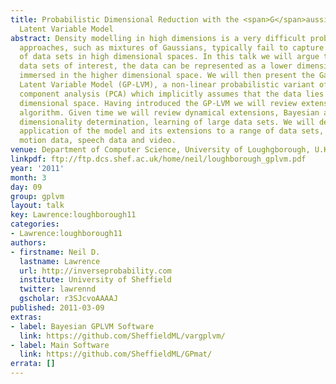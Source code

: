 ```yaml
---
title: Probabilistic Dimensional Reduction with the <span>G</span>aussian Process
  Latent Variable Model
abstract: Density modelling in high dimensions is a very difficult problem. Traditional
  approaches, such as mixtures of Gaussians, typically fail to capture the structure
  of data sets in high dimensional spaces. In this talk we will argue that for many
  data sets of interest, the data can be represented as a lower dimensional manifold
  immersed in the higher dimensional space. We will then present the Gaussian Process
  Latent Variable Model (GP-LVM), a non-linear probabilistic variant of principal
  component analysis (PCA) which implicitly assumes that the data lies on a lower
  dimensional space. Having introduced the GP-LVM we will review extensions to the
  algorithm. Given time we will review dynamical extensions, Bayesian approaches to
  dimensionality determination, learning of large data sets. We will demonstrate the
  application of the model and its extensions to a range of data sets, including human
  motion data, speech data and video.
venue: Department of Computer Science, University of Loughgborough, U.K.
linkpdf: ftp://ftp.dcs.shef.ac.uk/home/neil/loughborough_gplvm.pdf
year: '2011'
month: 3
day: 09
group: gplvm
layout: talk
key: Lawrence:loughborough11
categories:
- Lawrence:loughborough11
authors:
- firstname: Neil D.
  lastname: Lawrence
  url: http://inverseprobability.com
  institute: University of Sheffield
  twitter: lawrennd
  gscholar: r3SJcvoAAAAJ
published: 2011-03-09
extras:
- label: Bayesian GPLVM Software
  link: https://github.com/SheffieldML/vargplvm/
- label: Main Software
  link: https://github.com/SheffieldML/GPmat/
errata: []
---
```

